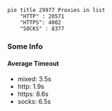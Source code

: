 
```mermaid
pie title 29977 Proxies in list
    "HTTP" : 20571
    "HTTPS": 4002
    "SOCKS" : 8377
```

### Some Info
#### Average Timeout

- mixed: 3.5s
- http: 1.9s
- https: 8.6s
- socks: 6.5s